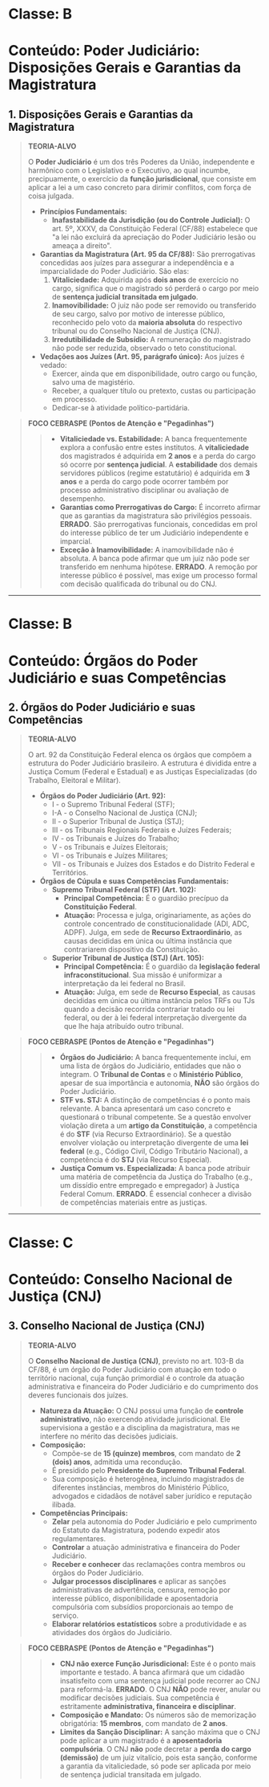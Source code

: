 # Classe: B
# Conteúdo: Poder Judiciário: Disposições Gerais e Garantias da Magistratura

## 1. Disposições Gerais e Garantias da Magistratura

> **TEORIA-ALVO**
>
> O **Poder Judiciário** é um dos três Poderes da União, independente e harmônico com o Legislativo e o Executivo, ao qual incumbe, precipuamente, o exercício da **função jurisdicional**, que consiste em aplicar a lei a um caso concreto para dirimir conflitos, com força de coisa julgada.
>
> * **Princípios Fundamentais:**
>     * **Inafastabilidade da Jurisdição (ou do Controle Judicial):** O art. 5º, XXXV, da Constituição Federal (CF/88) estabelece que "a lei não excluirá da apreciação do Poder Judiciário lesão ou ameaça a direito".
> * **Garantias da Magistratura (Art. 95 da CF/88):** São prerrogativas concedidas aos juízes para assegurar a independência e a imparcialidade do Poder Judiciário. São elas:
>     1.  **Vitaliciedade:** Adquirida após **dois anos** de exercício no cargo, significa que o magistrado só perderá o cargo por meio de **sentença judicial transitada em julgado**.
>     2.  **Inamovibilidade:** O juiz não pode ser removido ou transferido de seu cargo, salvo por motivo de interesse público, reconhecido pelo voto da **maioria absoluta** do respectivo tribunal ou do Conselho Nacional de Justiça (CNJ).
>     3.  **Irredutibilidade de Subsídio:** A remuneração do magistrado não pode ser reduzida, observado o teto constitucional.
> * **Vedações aos Juízes (Art. 95, parágrafo único):** Aos juízes é vedado:
>     * Exercer, ainda que em disponibilidade, outro cargo ou função, salvo uma de magistério.
>     * Receber, a qualquer título ou pretexto, custas ou participação em processo.
>     * Dedicar-se à atividade político-partidária.

> **FOCO CEBRASPE (Pontos de Atenção e "Pegadinhas")**
>
> > * **Vitaliciedade vs. Estabilidade:** A banca frequentemente explora a confusão entre estes institutos. A **vitaliciedade** dos magistrados é adquirida em **2 anos** e a perda do cargo só ocorre por **sentença judicial**. A **estabilidade** dos demais servidores públicos (regime estatutário) é adquirida em **3 anos** e a perda do cargo pode ocorrer também por processo administrativo disciplinar ou avaliação de desempenho.
> > * **Garantias como Prerrogativas do Cargo:** É incorreto afirmar que as garantias da magistratura são privilégios pessoais. **ERRADO**. São prerrogativas funcionais, concedidas em prol do interesse público de ter um Judiciário independente e imparcial.
> > * **Exceção à Inamovibilidade:** A inamovibilidade não é absoluta. A banca pode afirmar que um juiz não pode ser transferido em nenhuma hipótese. **ERRADO**. A remoção por interesse público é possível, mas exige um processo formal com decisão qualificada do tribunal ou do CNJ.

---
# Classe: B
# Conteúdo: Órgãos do Poder Judiciário e suas Competências

## 2. Órgãos do Poder Judiciário e suas Competências

> **TEORIA-ALVO**
>
> O art. 92 da Constituição Federal elenca os órgãos que compõem a estrutura do Poder Judiciário brasileiro. A estrutura é dividida entre a Justiça Comum (Federal e Estadual) e as Justiças Especializadas (do Trabalho, Eleitoral e Militar).
>
> * **Órgãos do Poder Judiciário (Art. 92):**
>     * I - o Supremo Tribunal Federal (STF);
>     * I-A - o Conselho Nacional de Justiça (CNJ);
>     * II - o Superior Tribunal de Justiça (STJ);
>     * III - os Tribunais Regionais Federais e Juízes Federais;
>     * IV - os Tribunais e Juízes do Trabalho;
>     * V - os Tribunais e Juízes Eleitorais;
>     * VI - os Tribunais e Juízes Militares;
>     * VII - os Tribunais e Juízes dos Estados e do Distrito Federal e Territórios.
> * **Órgãos de Cúpula e suas Competências Fundamentais:**
>     * **Supremo Tribunal Federal (STF) (Art. 102):**
>         * **Principal Competência:** É o guardião precípuo da **Constituição Federal**.
>         * **Atuação:** Processa e julga, originariamente, as ações do controle concentrado de constitucionalidade (ADI, ADC, ADPF). Julga, em sede de **Recurso Extraordinário**, as causas decididas em única ou última instância que contrariarem dispositivo da Constituição.
>     * **Superior Tribunal de Justiça (STJ) (Art. 105):**
>         * **Principal Competência:** É o guardião da **legislação federal infraconstitucional**. Sua missão é uniformizar a interpretação da lei federal no Brasil.
>         * **Atuação:** Julga, em sede de **Recurso Especial**, as causas decididas em única ou última instância pelos TRFs ou TJs quando a decisão recorrida contrariar tratado ou lei federal, ou der à lei federal interpretação divergente da que lhe haja atribuído outro tribunal.

> **FOCO CEBRASPE (Pontos de Atenção e "Pegadinhas")**
>
> > * **Órgãos do Judiciário:** A banca frequentemente inclui, em uma lista de órgãos do Judiciário, entidades que não o integram. O **Tribunal de Contas** e o **Ministério Público**, apesar de sua importância e autonomia, **NÃO** são órgãos do Poder Judiciário.
> > * **STF vs. STJ:** A distinção de competências é o ponto mais relevante. A banca apresentará um caso concreto e questionará o tribunal competente. Se a questão envolver violação direta a um **artigo da Constituição**, a competência é do **STF** (via Recurso Extraordinário). Se a questão envolver violação ou interpretação divergente de uma **lei federal** (e.g., Código Civil, Código Tributário Nacional), a competência é do **STJ** (via Recurso Especial).
> > * **Justiça Comum vs. Especializada:** A banca pode atribuir uma matéria de competência da Justiça do Trabalho (e.g., um dissídio entre empregado e empregador) à Justiça Federal Comum. **ERRADO**. É essencial conhecer a divisão de competências materiais entre as justiças.

---
# Classe: C
# Conteúdo: Conselho Nacional de Justiça (CNJ)

## 3. Conselho Nacional de Justiça (CNJ)

> **TEORIA-ALVO**
>
> O **Conselho Nacional de Justiça (CNJ)**, previsto no art. 103-B da CF/88, é um órgão do Poder Judiciário com atuação em todo o território nacional, cuja função primordial é o controle da atuação administrativa e financeira do Poder Judiciário e do cumprimento dos deveres funcionais dos juízes.
>
> * **Natureza da Atuação:** O CNJ possui uma função de **controle administrativo**, não exercendo atividade jurisdicional. Ele supervisiona a gestão e a disciplina da magistratura, mas не interfere no mérito das decisões judiciais.
> * **Composição:**
>     * Compõe-se de **15 (quinze) membros**, com mandato de **2 (dois) anos**, admitida uma recondução.
>     * É presidido pelo **Presidente do Supremo Tribunal Federal**.
>     * Sua composição é heterogênea, incluindo magistrados de diferentes instâncias, membros do Ministério Público, advogados e cidadãos de notável saber jurídico e reputação ilibada.
> * **Competências Principais:**
>     * **Zelar** pela autonomia do Poder Judiciário e pelo cumprimento do Estatuto da Magistratura, podendo expedir atos regulamentares.
>     * **Controlar** a atuação administrativa e financeira do Poder Judiciário.
>     * **Receber e conhecer** das reclamações contra membros ou órgãos do Poder Judiciário.
>     * **Julgar processos disciplinares** e aplicar as sanções administrativas de advertência, censura, remoção por interesse público, disponibilidade e aposentadoria compulsória com subsídios proporcionais ao tempo de serviço.
>     * **Elaborar relatórios estatísticos** sobre a produtividade e as atividades dos órgãos do Judiciário.

> **FOCO CEBRASPE (Pontos de Atenção e "Pegadinhas")**
>
> > * **CNJ não exerce Função Jurisdicional:** Este é o ponto mais importante e testado. A banca afirmará que um cidadão insatisfeito com uma sentença judicial pode recorrer ao CNJ para reformá-la. **ERRADO**. O CNJ **NÃO** pode rever, anular ou modificar decisões judiciais. Sua competência é estritamente **administrativa, financeira e disciplinar**.
> > * **Composição e Mandato:** Os números são de memorização obrigatória: **15 membros**, com mandato de **2 anos**.
> > * **Limites da Sanção Disciplinar:** A sanção máxima que o CNJ pode aplicar a um magistrado é a **aposentadoria compulsória**. O CNJ **não** pode decretar a **perda do cargo (demissão)** de um juiz vitalício, pois esta sanção, conforme a garantia da vitaliciedade, só pode ser aplicada por meio de sentença judicial transitada em julgado.